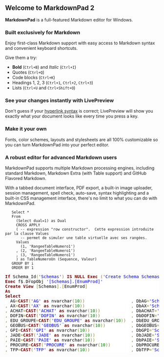 
## Welcome to MarkdownPad 2 ##

**MarkdownPad** is a full-featured Markdown editor for Windows.

### Built exclusively for Markdown ###

Enjoy first-class Markdown support with easy access to  Markdown syntax and convenient keyboard shortcuts.

Give them a try:

- **Bold** (`Ctrl+B`) and *Italic* (`Ctrl+I`)
- Quotes (`Ctrl+Q`)
- Code blocks (`Ctrl+K`)
- Headings 1, 2, 3 (`Ctrl+1`, `Ctrl+2`, `Ctrl+3`)
- Lists (`Ctrl+U` and `Ctrl+Shift+O`)

### See your changes instantly with LivePreview ###

Don't guess if your [hyperlink syntax](http://markdownpad.com) is correct; LivePreview will show you exactly what your document looks like every time you press a key.

### Make it your own ###

Fonts, color schemes, layouts and stylesheets are all 100% customizable so you can turn MarkdownPad into your perfect editor.

### A robust editor for advanced Markdown users ###

MarkdownPad supports multiple Markdown processing engines, including standard Markdown, Markdown Extra (with Table support) and GitHub Flavored Markdown.

With a tabbed document interface, PDF export, a built-in image uploader, session management, spell check, auto-save, syntax highlighting and a built-in CSS management interface, there's no limit to what you can do with MarkdownPad.

 ```SQLPL
    Select *
    From 
      (Select dual=1) as Dual
      CROSS APPLY
      ( -- expression "row constructor".  Cette expression introduite par la clause Values
        -- permet de simuler une table virtuelle avec ses rangées.  
      Values 
        (1, 'RangeeTableNumero1')
      , (2, 'RangeeTableNumero1')
      , (3, 'RangeeTableNumero1') 
      ) as TableNumeroUn (Sequence, Valeur)
    GROUP BY i
    ORDER BY 1
 ```

<pre style='color:#000000;background:#ffffff;'><span style='color:#800000; font-weight:bold; '>If</span> Schema_Id<span style='color:#808030; '>(</span><span style='color:#0000e6; '>'Schemas'</span><span style='color:#808030; '>)</span> <span style='color:#800000; font-weight:bold; '>IS</span> <span style='color:#800000; font-weight:bold; '>NULL</span> <span style='color:#800000; font-weight:bold; '>Exec</span> <span style='color:#808030; '>(</span><span style='color:#0000e6; '>'Create Schema Schemas authorization Dbo'</span><span style='color:#808030; '>)</span>
<span style='color:#800000; font-weight:bold; '>Exec</span> f$<span style='color:#808030; '>.</span>DropObj <span style='color:#0000e6; '>'[Schemas].[EnumProd]'</span>
<span style='color:#800000; font-weight:bold; '>Create</span> <span style='color:#800000; font-weight:bold; '>View</span> <span style='color:#808030; '>[</span>Schemas<span style='color:#808030; '>]</span><span style='color:#808030; '>.</span><span style='color:#808030; '>[</span>EnumProd<span style='color:#808030; '>]</span> 
<span style='color:#800000; font-weight:bold; '>As</span>
<span style='color:#800000; font-weight:bold; '>Select</span>  
  AG<span style='color:#808030; '>=</span><span style='color:#800000; font-weight:bold; '>CAST</span><span style='color:#808030; '>(</span><span style='color:#0000e6; '>'AG'</span> <span style='color:#800000; font-weight:bold; '>as</span> nvarchar<span style='color:#808030; '>(</span><span style='color:#008c00; '>10</span><span style='color:#808030; '>)</span><span style='color:#808030; '>)</span>                  <span style='color:#808030; '>,</span> DbAG<span style='color:#808030; '>=</span><span style='color:#0000e6; '>'SchemasAG'</span>
<span style='color:#808030; '>,</span> AX<span style='color:#808030; '>=</span><span style='color:#800000; font-weight:bold; '>CAST</span><span style='color:#808030; '>(</span><span style='color:#0000e6; '>'AX'</span> <span style='color:#800000; font-weight:bold; '>as</span> nvarchar<span style='color:#808030; '>(</span><span style='color:#008c00; '>10</span><span style='color:#808030; '>)</span><span style='color:#808030; '>)</span>                  <span style='color:#808030; '>,</span> DbAX<span style='color:#808030; '>=</span><span style='color:#0000e6; '>'SchemasAX'</span>
<span style='color:#808030; '>,</span> ACHAT<span style='color:#808030; '>=</span><span style='color:#800000; font-weight:bold; '>CAST</span><span style='color:#808030; '>(</span><span style='color:#0000e6; '>'ACHAT'</span> <span style='color:#800000; font-weight:bold; '>as</span> nvarchar<span style='color:#808030; '>(</span><span style='color:#008c00; '>10</span><span style='color:#808030; '>)</span><span style='color:#808030; '>)</span>            <span style='color:#808030; '>,</span> DbACHAT<span style='color:#808030; '>=</span><span style='color:#0000e6; '>'SchemasACHAT'</span>
<span style='color:#808030; '>,</span> DOFIN<span style='color:#808030; '>=</span><span style='color:#800000; font-weight:bold; '>CAST</span><span style='color:#808030; '>(</span><span style='color:#0000e6; '>'DOFIN'</span> <span style='color:#800000; font-weight:bold; '>as</span> nvarchar<span style='color:#808030; '>(</span><span style='color:#008c00; '>10</span><span style='color:#808030; '>)</span><span style='color:#808030; '>)</span>            <span style='color:#808030; '>,</span> DbDOFIN<span style='color:#808030; '>=</span><span style='color:#0000e6; '>'SchemasDOFIN'</span>
<span style='color:#808030; '>,</span> EDU_GROUPE<span style='color:#808030; '>=</span><span style='color:#800000; font-weight:bold; '>CAST</span><span style='color:#808030; '>(</span><span style='color:#0000e6; '>'EDU_GROUPE'</span> <span style='color:#800000; font-weight:bold; '>as</span> nvarchar<span style='color:#808030; '>(</span><span style='color:#008c00; '>10</span><span style='color:#808030; '>)</span><span style='color:#808030; '>)</span>  <span style='color:#808030; '>,</span> DbEDU_GROUPE<span style='color:#808030; '>=</span><span style='color:#0000e6; '>'SchemasEDU_GROUPE'</span>
<span style='color:#808030; '>,</span> GEOBUS<span style='color:#808030; '>=</span><span style='color:#800000; font-weight:bold; '>CAST</span><span style='color:#808030; '>(</span><span style='color:#0000e6; '>'GEOBUS'</span> <span style='color:#800000; font-weight:bold; '>as</span> nvarchar<span style='color:#808030; '>(</span><span style='color:#008c00; '>10</span><span style='color:#808030; '>)</span><span style='color:#808030; '>)</span>          <span style='color:#808030; '>,</span> DbGEOBUS<span style='color:#808030; '>=</span><span style='color:#0000e6; '>'SchemasGEOBUS'</span>
<span style='color:#808030; '>,</span> GPI<span style='color:#808030; '>=</span><span style='color:#800000; font-weight:bold; '>CAST</span><span style='color:#808030; '>(</span><span style='color:#0000e6; '>'GPI'</span> <span style='color:#800000; font-weight:bold; '>as</span> nvarchar<span style='color:#808030; '>(</span><span style='color:#008c00; '>10</span><span style='color:#808030; '>)</span><span style='color:#808030; '>)</span>                <span style='color:#808030; '>,</span> DbGPI<span style='color:#808030; '>=</span><span style='color:#0000e6; '>'SchemasGPI'</span>
<span style='color:#808030; '>,</span> JADE<span style='color:#808030; '>=</span><span style='color:#800000; font-weight:bold; '>CAST</span><span style='color:#808030; '>(</span><span style='color:#0000e6; '>'JADE'</span> <span style='color:#800000; font-weight:bold; '>as</span> nvarchar<span style='color:#808030; '>(</span><span style='color:#008c00; '>10</span><span style='color:#808030; '>)</span><span style='color:#808030; '>)</span>              <span style='color:#808030; '>,</span> DbJADE<span style='color:#808030; '>=</span><span style='color:#0000e6; '>'SchemasJADE'</span>
<span style='color:#808030; '>,</span> PAIE<span style='color:#808030; '>=</span><span style='color:#800000; font-weight:bold; '>CAST</span><span style='color:#808030; '>(</span><span style='color:#0000e6; '>'PAIE'</span> <span style='color:#800000; font-weight:bold; '>as</span> nvarchar<span style='color:#808030; '>(</span><span style='color:#008c00; '>10</span><span style='color:#808030; '>)</span><span style='color:#808030; '>)</span>              <span style='color:#808030; '>,</span> DbPAIE<span style='color:#808030; '>=</span><span style='color:#0000e6; '>'SchemasPAIE'</span>
<span style='color:#808030; '>,</span> PROCURE<span style='color:#808030; '>=</span><span style='color:#800000; font-weight:bold; '>CAST</span><span style='color:#808030; '>(</span><span style='color:#0000e6; '>'PROCURE'</span> <span style='color:#800000; font-weight:bold; '>as</span> nvarchar<span style='color:#808030; '>(</span><span style='color:#008c00; '>10</span><span style='color:#808030; '>)</span><span style='color:#808030; '>)</span>        <span style='color:#808030; '>,</span> DbPROCURE<span style='color:#808030; '>=</span><span style='color:#0000e6; '>'SchemasPROCURE'</span>
<span style='color:#808030; '>,</span> TFP<span style='color:#808030; '>=</span><span style='color:#800000; font-weight:bold; '>CAST</span><span style='color:#808030; '>(</span><span style='color:#0000e6; '>'TFP'</span> <span style='color:#800000; font-weight:bold; '>as</span> nvarchar<span style='color:#808030; '>(</span><span style='color:#008c00; '>10</span><span style='color:#808030; '>)</span><span style='color:#808030; '>)</span>                <span style='color:#808030; '>,</span> DbTFP<span style='color:#808030; '>=</span><span style='color:#0000e6; '>'SchemasTFP'</span>
</pre>
<!--Created using ToHtml.com on 2018-10-25 23:21:01 UTC -->